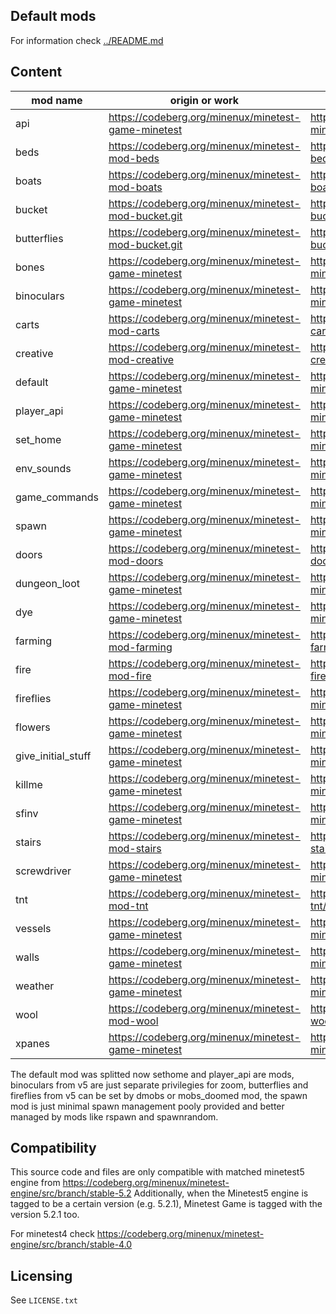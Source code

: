 Default mods
------------

For information check [../README.md](../README.md)

## Content

| mod name           | origin or work                                      | version | info |
| ------------------ | --------------------------------------------------- | -------- | --- |
| api                | https://codeberg.org/minenux/minetest-game-minetest | https://codeberg.org/minenux/minetest-game-minetest/commit/eb64ff94f82d726e4a55b20fa7ce30e4a7470cc5 | [api](../game_api.md) |
| beds               | https://codeberg.org/minenux/minetest-mod-beds      | https://codeberg.org/minenux/minetest-mod-beds/commit/a1aac5940c88106b901c00409d7dac942720dd5b | [beds/README.md](beds/README.md) |
| boats              | https://codeberg.org/minenux/minetest-mod-boats     | https://codeberg.org/minenux/minetest-mod-boats/commit/3832de08f705d5d2e7b5a971760e5fad1653305f | [boats/README.md](boats/README.md) |
| bucket             | https://codeberg.org/minenux/minetest-mod-bucket.git | https://codeberg.org/minenux/minetest-mod-bucket/commit/1d9f32295aba3ef2a86be302050f34c1766e93d5 | [bucket/README.md](bucket/README.md) |
| butterflies        | https://codeberg.org/minenux/minetest-mod-bucket.git | https://codeberg.org/minenux/minetest-mod-bucket/commit/1d9f32295aba3ef2a86be302050f34c1766e93d5 | [bucket/README.md](bucket/README.md) |
| bones              | https://codeberg.org/minenux/minetest-game-minetest | https://codeberg.org/minenux/minetest-game-minetest/commit/eb64ff94f82d726e4a55b20fa7ce30e4a7470cc5 | |
| binoculars         | https://codeberg.org/minenux/minetest-game-minetest | https://codeberg.org/minenux/minetest-game-minetest/commit/eb64ff94f82d726e4a55b20fa7ce30e4a7470cc5 | |
| carts              | https://codeberg.org/minenux/minetest-mod-carts     | https://codeberg.org/minenux/minetest-mod-carts/commit/dcbca916cffdcec281f0129ef350db2686bda933 | [carts/README.md](carts/README.md) |
| creative           | https://codeberg.org/minenux/minetest-mod-creative  | https://codeberg.org/minenux/minetest-mod-creative/commit/ca09e773701f834fec7de18bf13598b3323778db | [creative/README.md](creative/README.md) |
| default            | https://codeberg.org/minenux/minetest-game-minetest | https://codeberg.org/minenux/minetest-game-minetest/commit/eb64ff94f82d726e4a55b20fa7ce30e4a7470cc5 | |
| player_api         | https://codeberg.org/minenux/minetest-game-minetest | https://codeberg.org/minenux/minetest-game-minetest/commit/eb64ff94f82d726e4a55b20fa7ce30e4a7470cc5 | |
| set_home           | https://codeberg.org/minenux/minetest-game-minetest | https://codeberg.org/minenux/minetest-game-minetest/commit/eb64ff94f82d726e4a55b20fa7ce30e4a7470cc5 | |
| env_sounds         | https://codeberg.org/minenux/minetest-game-minetest | https://codeberg.org/minenux/minetest-game-minetest/commit/eb64ff94f82d726e4a55b20fa7ce30e4a7470cc5 | |
| game_commands      | https://codeberg.org/minenux/minetest-game-minetest | https://codeberg.org/minenux/minetest-game-minetest/commit/eb64ff94f82d726e4a55b20fa7ce30e4a7470cc5 | |
| spawn              | https://codeberg.org/minenux/minetest-game-minetest | https://codeberg.org/minenux/minetest-game-minetest/commit/eb64ff94f82d726e4a55b20fa7ce30e4a7470cc5 | |
| doors              | https://codeberg.org/minenux/minetest-mod-doors     | https://codeberg.org/minenux/minetest-mod-doors/commit/a89ab0454deb4933b6e4971c57055c40b7938e5b | [doors/README.md](doors/README.md) |
| dungeon_loot       | https://codeberg.org/minenux/minetest-game-minetest | https://codeberg.org/minenux/minetest-game-minetest/commit/eb64ff94f82d726e4a55b20fa7ce30e4a7470cc5 | |
| dye                | https://codeberg.org/minenux/minetest-game-minetest | https://codeberg.org/minenux/minetest-game-minetest/commit/eb64ff94f82d726e4a55b20fa7ce30e4a7470cc5 | |
| farming            | https://codeberg.org/minenux/minetest-mod-farming   | https://codeberg.org/minenux/minetest-mod-farming/commit/00e4b3cb89d3c1b1d66b6af4821191c1d667e1bc | [farming/README.md](farming/README.md) |
| fire               | https://codeberg.org/minenux/minetest-mod-fire      | https://codeberg.org/minenux/minetest-mod-fire/commit/4e5f7ad55314bd9b126fb133cfc5a32fa58b20d2 | [fire/README.md](fire/README.md) |
| fireflies          | https://codeberg.org/minenux/minetest-game-minetest | https://codeberg.org/minenux/minetest-game-minetest/commit/eb64ff94f82d726e4a55b20fa7ce30e4a7470cc5 | |
| flowers            | https://codeberg.org/minenux/minetest-game-minetest | https://codeberg.org/minenux/minetest-game-minetest/commit/eb64ff94f82d726e4a55b20fa7ce30e4a7470cc5 | |
| give_initial_stuff | https://codeberg.org/minenux/minetest-game-minetest | https://codeberg.org/minenux/minetest-game-minetest/commit/ee86fb1c41e7d8d2a1d94764dd64808bc8ff5999 | [give_initial_stuff/README.md](give_initial_stuff/README.md) |
| killme             | https://codeberg.org/minenux/minetest-game-minetest | https://codeberg.org/minenux/minetest-game-minetest/commit/eb64ff94f82d726e4a55b20fa7ce30e4a7470cc5 | |
| sfinv              | https://codeberg.org/minenux/minetest-game-minetest | https://codeberg.org/minenux/minetest-game-minetest/commit/eb64ff94f82d726e4a55b20fa7ce30e4a7470cc5 | |
| stairs             | https://codeberg.org/minenux/minetest-mod-stairs    | https://codeberg.org/minenux/minetest-mod-stairs/commit/c3a5af6c452daca599d226df694df1b75f15c110 | [stairs/README.md](stairs/README.md) |
| screwdriver        | https://codeberg.org/minenux/minetest-game-minetest | https://codeberg.org/minenux/minetest-game-minetest/commit/eb64ff94f82d726e4a55b20fa7ce30e4a7470cc5 | |
| tnt                | https://codeberg.org/minenux/minetest-mod-tnt       | https://codeberg.org/minenux/minetest-mod-tnt/commit/8195861f905a90b53cd52348deb34df41a053027 | [tnt/README.md](tnt/README.md) |
| vessels            | https://codeberg.org/minenux/minetest-game-minetest | https://codeberg.org/minenux/minetest-game-minetest/commit/eb64ff94f82d726e4a55b20fa7ce30e4a7470cc5 | |
| walls              | https://codeberg.org/minenux/minetest-game-minetest | https://codeberg.org/minenux/minetest-game-minetest/commit/eb64ff94f82d726e4a55b20fa7ce30e4a7470cc5 | |
| weather            | https://codeberg.org/minenux/minetest-game-minetest | https://codeberg.org/minenux/minetest-game-minetest/commit/eb64ff94f82d726e4a55b20fa7ce30e4a7470cc5 | |
| wool               | https://codeberg.org/minenux/minetest-mod-wool      | https://codeberg.org/minenux/minetest-mod-wool/commit/de642a08e80bfd7a4a1e5629e50458a609dbda3a | [wool/README.md](wool/README.md) |
| xpanes             | https://codeberg.org/minenux/minetest-game-minetest | https://codeberg.org/minenux/minetest-game-minetest/commit/eb64ff94f82d726e4a55b20fa7ce30e4a7470cc5 | |

The default mod was splitted now sethome and player_api are mods, binoculars from v5 are 
just separate privilegies for zoom, butterflies and fireflies from v5 can be set 
by dmobs or mobs_doomed mod, the spawn mod is just minimal spawn management 
pooly provided and better managed by mods like rspawn and spawnrandom.

## Compatibility

This source code and files are only compatible with matched minetest5 engine
from https://codeberg.org/minenux/minetest-engine/src/branch/stable-5.2 
Additionally, when the Minetest5 engine is tagged to be a certain version (e.g.
5.2.1), Minetest Game is tagged with the version 5.2.1 too.

For minetest4 check https://codeberg.org/minenux/minetest-engine/src/branch/stable-4.0 

## Licensing

See `LICENSE.txt`
